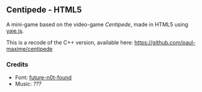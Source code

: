 ## Centipede - HTML5

A mini-game based on the video-game _Centipede_, made in HTML5 using [yaje.js](https://github.com/paul-maxime/yaje.js).

This is a recode of the C++ version, available here:
https://github.com/paul-maxime/centipede

### Credits

* Font: [future-n0t-found](http://www.dafont.com/future-n0t-found.font)
* Music: _???_

